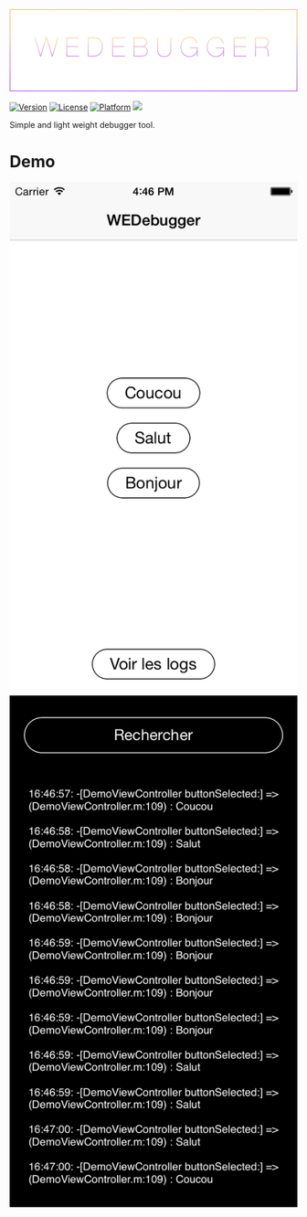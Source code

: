 ![WEDebugger](https://github.com/Ekhoo/WEDebugger/blob/master/Source/Asset/Logo.png)

[![Version](https://img.shields.io/cocoapods/v/WEDebugger.svg?style=flat)](http://cocoapods.org/pods/WEDebugger)
[![License](https://img.shields.io/cocoapods/l/WEDebugger.svg?style=flat)](http://cocoapods.org/pods/WEDebugger)
[![Platform](https://img.shields.io/cocoapods/p/WEDebugger.svg?style=flat)](http://cocoapods.org/pods/WEDebugger)
![](https://img.shields.io/badge/Supported-iOS7-4BC51D.svg?style=flat-square)

Simple and light weight debugger tool.

# Demo
![WEDebugger](https://github.com/Ekhoo/WEDebugger/blob/master/Source/Asset/demo01.png)
![WEDebugger](https://github.com/Ekhoo/WEDebugger/blob/master/Source/Asset/demo02.png)
